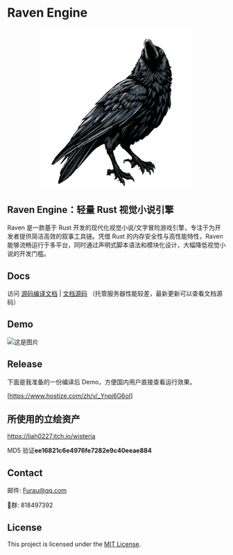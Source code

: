 # Raven Engine
<div style="text-align:center">
<img src="/demo/logo.png" width="350" alt="logo">
</div>

## Raven Engine：轻量 Rust 视觉小说引擎

Raven 是一款基于 Rust 开发的现代化视觉小说/文字冒险游戏引擎，专注于为开发者提供简洁高效的叙事工具链。凭借 Rust 的内存安全性与高性能特性，Raven 能够流畅运行于多平台，同时通过声明式脚本语法和模块化设计，大幅降低视觉小说的开发门槛。

## Docs

访问 [源码编译文档](https://code.raven.rs/ "中文文档") | [文档源码](/docs "文档源码")
（托管服务器性能较差，最新更新可以查看文档源码）

## Demo
![这是图片](https://pic1.imgdb.cn/item/6827b98858cb8da5c8f78dbc.png "Magic Gardens")

## Release

下面是我准备的一份编译后 Demo，方便国内用户直接查看运行效果。

[https://www.hostize.com/zh/v/_Ynpj6G6oI]

## 所使用的立绘资产

https://liah0227.itch.io/wisteria

MD5 验证**ee16821c6e4976fe7282e9c40eeae884**

## Contact

邮件: Furau@qq.com

🐧群: 818497392

## License

This project is licensed under the [MIT License](LICENSE).
